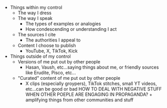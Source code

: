 - Things within my control
	- The way I dress
	- The way I speak
		- The types of examples or analogies
		- How condescending or understanding I act
	- The sources I cite
		- The authorities I appeal to
	- Content I choose to publish
		- YouTube, X, TikTok, Kick
- Things outside of my control
	- Versions of me put out by other people
		- Hasan, Vaush, etc...saying things about me, or friendly sources like Erudite, Pisco, etc...
	- "Curated" content of me put out by other people
		- X clips (especially groypers), TikTok stitches, small YT videos, etc...can be good or bad
HOW TO DEAL WITH NEGATIVE STUFF WHEN OTHER POEPLE ARE ENGAGING IN PROPAGANDA? + amplifying things from other communities and stuff